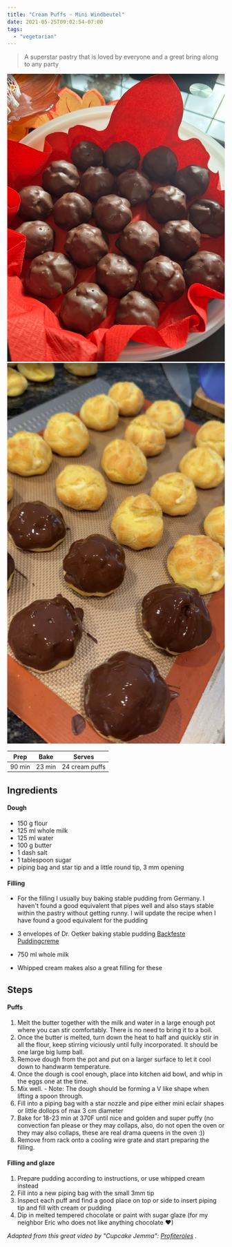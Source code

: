 ```yaml
---
title: "Cream Puffs - Mini Windbeutel"
date: 2021-05-25T09:02:54-07:00
tags:
  - "vegetarian"
---
```


> A superstar pastry that is loved by everyone and a great bring along to any party


<div class="figure">

![Creampuffs](/images/Creampuffs.png)
![Creampuffs](/images/Creampuffs1.png)

</div>



| Prep   | Bake | Serves |
| :----: | :----: | :----: |
| 90 min | 23 min | 24 cream puffs |

## Ingredients

#### Dough

- 150 g flour
- 125 ml whole milk
- 125 ml water
- 100 g butter
- 1 dash salt
- 1 tablespoon sugar
- piping bag and star tip and a little round tip, 3 mm opening

#### Filling

- For the filling I usually buy baking stable pudding from Germany. I haven't found a good equivalent that pipes well and also stays stable within the pastry without getting runny. I will update the recipe when I have found a good equivalent for the pudding

- 3 envelopes of Dr. Oetker baking stable pudding
[Backfeste Puddingcreme](https://www.germanshop24.com/groceries/german-baking-art/baking-ingredients/dr.-oetker-baking-resistant-pudding-cream/?)
- 750 ml whole milk 

- Whipped cream makes also a great filling for these

## Steps

#### Puffs

1. Melt the butter together with the milk and water in a large enough pot where you can stir comfortably. There is no need to bring it to a boil.
1. Once the butter is melted, turn down the heat to half and quickly stir in all the flour, keep stirring viciously until fully incorporated. It should be one large big lump ball.
1. Remove dough from the pot and put on a larger surface to let it cool down to handwarm temperature.
1. Once the dough is cool enough, place into kitchen aid bowl, and whip in the eggs one at the time.
1. Mix well. -
    Note: The dough should be forming a V like shape when lifting a spoon through.
1. Fill into a piping bag with a star nozzle and pipe either mini eclair shapes or little dollops of max 3 cm diameter 
1. Bake for 18-23 min at 370F until nice and golden and super puffy (no convection fan please or they may collaps, also, do not open the oven or they may also collaps, these are real drama queens in the oven :))
1. Remove from rack onto a cooling wire grate and start preparing the filling.

#### Filling and glaze

1. Prepare pudding according to instructions, or use whipped cream instead
2. Fill into a new piping bag with the small 3mm tip
3. Inspect each puff and find a good place on top or side to insert piping tip and fill with cream or pudding
4. Dip in melted tempered chocolate or paint with sugar glaze (for my neighbor Eric who does not like anything chocolate ♥)


_Adapted from this great video by "Cupcake Jemma": [Profiteroles](https://youtu.be/YQuY9izbbcw?si=1QJkDeGIktGe5aUA) ._
